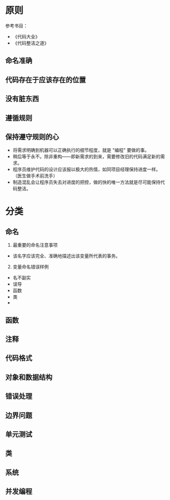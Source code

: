 # 原则
参考书目：
- 《代码大全》
- 《代码整洁之道》
## 命名准确
## 代码存在于应该存在的位置
## 没有脏东西
## 遵循规则
## 保持遵守规则的心
- 将需求明确到机器可以正确执行的细节程度，就是 "编程" 要做的事。
- 稍后等于永不。除非重构——即新需求的到来，需要修改旧的代码满足新的需求。
- 程序员维护代码的设计应该报以极大的热情，如同项目经理保持进度一样。（医生做手术前洗手）
- 制造混乱会让程序员失去对进度的把控，做的快的唯一方法就是尽可能保持代码整洁。
# 分类

## 命名
1. 最重要的命名注意事项
  - 该名字应该完全、准确地描述出该变量所代表的事务。
2. 变量命名错误样例
  - 名不副实
  - 误导
- 函数
- 类
- 



## 函数

## 注释

## 代码格式

## 对象和数据结构

## 错误处理

## 边界问题

## 单元测试

## 类

## 系统

## 并发编程
